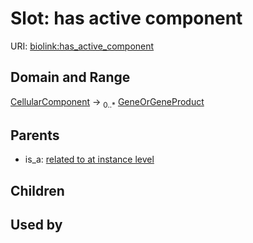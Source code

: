 
# Slot: has active component




URI: [biolink:has_active_component](https://w3id.org/biolink/vocab/has_active_component)


## Domain and Range

[CellularComponent](CellularComponent.md) &#8594;  <sub>0..\*</sub> [GeneOrGeneProduct](GeneOrGeneProduct.md)

## Parents

 *  is_a: [related to at instance level](related_to_at_instance_level.md)

## Children


## Used by

